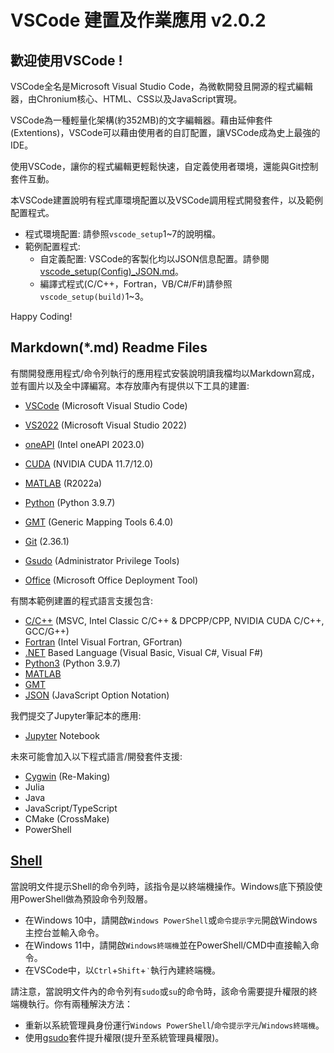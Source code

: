 # VSCode 建置及作業應用 v2.0.2


## 歡迎使用VSCode !

VSCode全名是Microsoft Visual Studio Code，為微軟開發且開源的程式編輯器，由Chronium核心、HTML、CSS以及JavaScript實現。

VSCode為一種輕量化架構(約352MB)的文字編輯器。藉由延伸套件(Extentions)，VSCode可以藉由使用者的自訂配置，讓VSCode成為史上最強的IDE。

使用VSCode，讓你的程式編輯更輕鬆快速，自定義使用者環境，還能與Git控制套件互動。

本VSCode建置說明有程式庫環境配置以及VSCode調用程式開發套件，以及範例配置程式。

 - 程式環境配置: 請參照`vscode_setup`1~7的說明檔。
 - 範例配置程式: 
     - 自定義配置: VSCode的客製化均以JSON信息配置。請參閱[vscode_setup(Config)_JSON.md](https://github.com/TaiXeflar/VSCode-Dev-Setup/blob/main/Markdown_Readme/vscode_Setup(Config)_JSON.md)。
     - 編譯式程式(C/C++，Fortran，VB/C#/F#)請參照`vscode_setup(build)`1~3。

Happy Coding!

## Markdown(*.md) Readme Files

有關開發應用程式/命令列執行的應用程式安裝說明讀我檔均以Markdown寫成，並有圖片以及全中譯編寫。本存放庫內有提供以下工具的建置:
 - [VSCode](https://github.com/TaiXeflar/VSCode-Dev-Setup/blob/main/Let's%20Do%20Setup/vscode_Setup(0.0)_vscode.md) (Microsoft Visual Studio Code)
 - [VS2022](https://github.com/TaiXeflar/VSCode-Dev-Setup/blob/main/Let's%20Do%20Setup/vscode_Setup(1)_VS2022.md) (Microsoft Visual Studio 2022)
 - [oneAPI](https://github.com/TaiXeflar/VSCode-Dev-Setup/blob/main/Let's%20Do%20Setup/vscode_Setup(2)_VS2022%2BoneAPI_CUDA.md#intel-oneapi-%E5%AE%89%E8%A3%9D) (Intel oneAPI 2023.0)
 - [CUDA](https://github.com/TaiXeflar/VSCode-Dev-Setup/blob/main/Let's%20Do%20Setup/vscode_Setup(2)_VS2022%2BoneAPI_CUDA.md#nvidia-cuda%E5%AE%89%E8%A3%9D) (NVIDIA CUDA 11.7/12.0)
 - [MATLAB](https://github.com/TaiXeflar/VSCode-Dev-Setup/blob/main/Let's%20Do%20Setup/vscode_Setup(2)_VS2022%2BoneAPI_CUDA.md#nvidia-cuda%E5%AE%89%E8%A3%9D) (R2022a)
 - [Python](https://github.com/TaiXeflar/VSCode-Dev-Setup/blob/main/Let's%20Do%20Setup/vscode_Setup(2)_VS2022%2BoneAPI_CUDA.md#nvidia-cuda%E5%AE%89%E8%A3%9D) (Python 3.9.7)
 - [GMT](https://github.com/TaiXeflar/VSCode-Dev-Setup/blob/main/Let's%20Do%20Setup/vscode_Setup(5)_GMT.md) (Generic Mapping Tools 6.4.0)
 - [Git](https://github.com/TaiXeflar/VSCode-Dev-Setup/blob/main/Let's%20Do%20Setup/vscode_Setup(6)_Git.md) (2.36.1)
 - [Gsudo](https://github.com/TaiXeflar/VSCode-Dev-Setup/blob/main/Let's%20Do%20Setup/vscode_Setup(0.1)_gsudo.md) (Administrator Privilege Tools)

 - [Office](https://github.com/TaiXeflar/VSCode-Dev-Setup/blob/main/Let's%20Do%20Setup/InstallOffice.md) (Microsoft Office Deployment Tool)

有關本範例建置的程式語言支援包含:
 - [C/C++]() (MSVC, Intel Classic C/C++ & DPCPP/CPP, NVIDIA CUDA C/C++, GCC/G++)
 - [Fortran]() (Intel Visual Fortran, GFortran)
 - [.NET]() Based Language (Visual Basic, Visual C#, Visual F#)
 - [Python3]() (Python 3.9.7)
 - [MATLAB]()
 - [GMT]()
 - [JSON]() (JavaScript Option Notation)

我們提交了Jupyter筆記本的應用:
 - [Jupyter]() Notebook

未來可能會加入以下程式語言/開發套件支援:
 - [Cygwin]() (Re-Making)
 - Julia
 - Java
 - JavaScript/TypeScript
 - CMake (CrossMake)
 - PowerShell

## [Shell]()

當說明文件提示Shell的命令列時，該指令是以終端機操作。Windows底下預設使用PowerShell做為預設命令列殼層。
 - 在Windows 10中，請開啟`Windows PowerShell`或`命令提示字元`開啟Windows主控台並輸入命令。
 - 在Windows 11中，請開啟`Windows終端機`並在PowerShell/CMD中直接輸入命令。
 - 在VSCode中，以`Ctrl`+`Shift`+`‵`執行內建終端機。

請注意，當說明文件內的命令列有`sudo`或`su`的命令時，該命令需要提升權限的終端機執行。你有兩種解決方法：
 - 重新以系統管理員身份運行`Windows PowerShell`/`命令提示字元`/`Windows終端機`。
 - 使用[gsudo](https://github.com/TaiXeflar/VSCode-Dev-Setup/blob/main/Markdown_Readme/vscode_Setup(0.1)_gsudo.md)套件提升權限(提升至系統管理員權限)。

